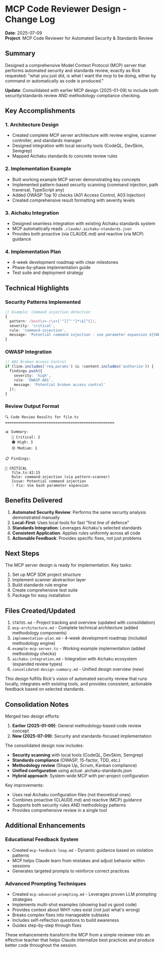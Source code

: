 # MCP Code Reviewer Design - Change Log

**Date**: 2025-07-09  
**Project**: MCP Code Reviewer for Automated Security & Standards Review

## Summary

Designed a comprehensive Model Context Protocol (MCP) server that performs automated security and standards review, exactly as Rick requested: "what you just did, is what I want the mcp to be doing, either by command or automatically as code is produced."

**Update**: Consolidated with earlier MCP design (2025-01-09) to include both security/standards review AND methodology compliance checking.

## Key Accomplishments

### 1. Architecture Design
- Created complete MCP server architecture with review engine, scanner controller, and standards manager
- Designed integration with local security tools (CodeQL, DevSkim, Semgrep)
- Mapped Aichaku standards to concrete review rules

### 2. Implementation Example
- Built working example MCP server demonstrating key concepts
- Implemented pattern-based security scanning (command injection, path traversal, TypeScript any)
- Added OWASP Top 10 checks (A01 Access Control, A03 Injection)
- Created comprehensive result formatting with severity levels

### 3. Aichaku Integration
- Designed seamless integration with existing Aichaku standards system
- MCP automatically reads `.claude/.aichaku-standards.json`
- Provides both proactive (via CLAUDE.md) and reactive (via MCP) guidance

### 4. Implementation Plan
- 4-week development roadmap with clear milestones
- Phase-by-phase implementation guide
- Test suite and deployment strategy

## Technical Highlights

### Security Patterns Implemented
```typescript
// Example: Command injection detection
{
  pattern: /bash\s+-c\s+['"][^'"]*\$[^{]/,
  severity: 'critical',
  rule: 'command-injection',
  message: 'Potential command injection - use parameter expansion ${VAR}'
}
```

### OWASP Integration
```typescript
// A01 Broken Access Control
if (line.includes('req.params') && !content.includes('authorize')) {
  findings.push({
    severity: 'high',
    rule: 'OWASP-A01',
    message: 'Potential broken access control'
  });
}
```

### Review Output Format
```
🔍 Code Review Results for file.ts
==================================================

📊 Summary:
   🔴 Critical: 2
   🟠 High: 3
   🟡 Medium: 1

📋 Findings:

🔴 CRITICAL
   file.ts:42:15
   Rule: command-injection (via pattern-scanner)
   Issue: Potential command injection
   💡 Fix: Use bash parameter expansion
```

## Benefits Delivered

1. **Automated Security Review**: Performs the same security analysis demonstrated manually
2. **Local-First**: Uses local tools for fast "first line of defence"
3. **Standards Integration**: Leverages Aichaku's selected standards
4. **Consistent Application**: Applies rules uniformly across all code
5. **Actionable Feedback**: Provides specific fixes, not just problems

## Next Steps

The MCP server design is ready for implementation. Key tasks:

1. Set up MCP SDK project structure
2. Implement scanner abstraction layer
3. Build standards rule engine
4. Create comprehensive test suite
5. Package for easy installation

## Files Created/Updated

1. `STATUS.md` - Project tracking and overview (updated with consolidation)
2. `mcp-architecture.md` - Complete technical architecture (added methodology components)
3. `implementation-plan.md` - 4-week development roadmap (included methodology engine)
4. `example-mcp-server.ts` - Working example implementation (added methodology checks)
5. `aichaku-integration.md` - Integration with Aichaku ecosystem (expanded review types)
6. `consolidated-design-summary.md` - Unified design overview (new)

This design fulfills Rick's vision of automated security review that runs locally, integrates with existing tools, and provides consistent, actionable feedback based on selected standards.

## Consolidation Notes

Merged two design efforts:
1. **Earlier (2025-01-09)**: General methodology-based code review concept
2. **New (2025-07-09)**: Security and standards-focused implementation

The consolidated design now includes:
- **Security scanning** with local tools (CodeQL, DevSkim, Semgrep)
- **Standards compliance** (OWASP, 15-factor, TDD, etc.)
- **Methodology review** (Shape Up, Scrum, Kanban compliance)
- **Unified configuration** using actual .aichaku-standards.json
- **Hybrid approach**: System-wide MCP with per-project configuration

Key improvements:
- Uses real Aichaku configuration files (not theoretical ones)
- Combines proactive (CLAUDE.md) and reactive (MCP) guidance
- Supports both security rules AND methodology patterns
- Provides comprehensive review in a single tool

## Additional Enhancements

### Educational Feedback System
- Created `mcp-feedback-loop.md` - Dynamic guidance based on violation patterns
- MCP helps Claude learn from mistakes and adjust behavior within sessions
- Generates targeted prompts to reinforce correct practices

### Advanced Prompting Techniques
- Created `mcp-advanced-prompting.md` - Leverages proven LLM prompting strategies
- Implements multi-shot examples (showing bad vs good code)
- Provides context about WHY rules exist (not just what's wrong)
- Breaks complex fixes into manageable subtasks
- Includes self-reflection questions to build awareness
- Guides step-by-step through fixes

These enhancements transform the MCP from a simple reviewer into an effective teacher that helps Claude internalize best practices and produce better code throughout the session.